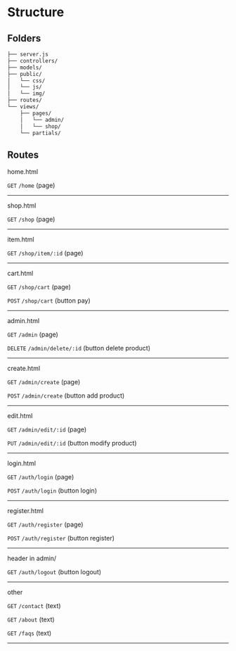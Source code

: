 
# Structure

## Folders

```txt
├── server.js
├── controllers/
├── models/
├── public/
│   └── css/
│   └── js/
│   └── img/
├── routes/
└── views/
    ├── pages/
    │   └── admin/
    │   └── shop/
    └── partials/
```

## Routes

home.html

`GET` `/home` (page)

---

shop.html

`GET` `/shop` (page)

---

item.html

`GET` `/shop/item/:id` (page)

---

cart.html

`GET` `/shop/cart` (page)

`POST` `/shop/cart` (button pay)

---

admin.html

`GET` `/admin` (page)

`DELETE` `/admin/delete/:id` (button delete product)

---

create.html

`GET` `/admin/create` (page)

`POST` `/admin/create` (button add product)

---

edit.html

`GET` `/admin/edit/:id` (page)

`PUT` `/admin/edit/:id` (button modify product)

---

login.html

`GET` `/auth/login` (page)

`POST` `/auth/login` (button login)

---

register.html

`GET` `/auth/register` (page)

`POST` `/auth/register` (button register)

---

header in admin/

`GET` `/auth/logout` (button logout)

---

other

`GET` `/contact` (text)

`GET` `/about` (text)

`GET` `/faqs` (text)

---
